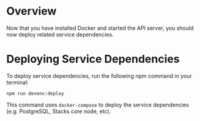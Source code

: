 # Overview

Now that you have installed Docker and started the API server, you should now deploy related service dependencies.

# Deploying Service Dependencies

To deploy service dependencies, run the following npm command in your terminal:

`npm run devenv:deploy`

This command uses `docker-compose` to deploy the service dependencies (e.g. PostgreSQL, Stacks core node, etc).
